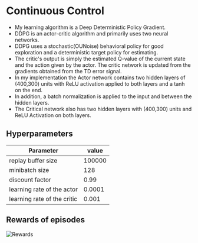 # Continuous Control
- My learning algorithm is a Deep Deterministic Policy Gradient.
- DDPG is an actor-critic algorithm and primarily uses two neural networks.
- DDPG uses a stochastic(OUNoise) behavioral policy for good exploration and a deterministic target policy for estimating.
- The critic's output is simply the estimated Q-value of the current state and the action given by the actor. The critic network is updated from the gradients obtained from the TD error signal.
- In my implementation the Actor network contains two hidden layers of (400,300) units with ReLU activation applied to both layers and a tanh on the end.
- In addition, a batch normalization is applied to the input and between the hidden layers.
- The Critical network also has two hidden layers with (400,300) units and ReLU Activation on both layers.
## Hyperparameters

|Parameter|value|
| --|--|
replay buffer size|100000
minibatch size|128
discount factor|0.99
learning rate of the actor |0.0001
learning rate of the critic |0.001

## Rewards of episodes
![Rewards](1)
